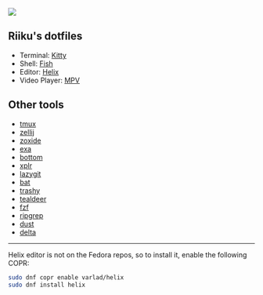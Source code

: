 ![](https://files.catbox.moe/avnruq.png)

## Riiku's dotfiles

- Terminal: [Kitty](https://github.com/kovidgoyal/kitty)
- Shell: [Fish](https://github.com/fish-shell/fish-shell)
- Editor: [Helix](https://github.com/helix-editor/helix)
- Video Player: [MPV](https://github.com/mpv-player/mpv)

## Other tools

- [tmux](https://github.com/tmux/tmux)
- [zellij](https://github.com/zellij-org/zellij)
- [zoxide](https://github.com/ajeetdsouza/zoxide)
- [exa](https://github.com/ogham/exa)
- [bottom](https://github.com/ClementTsang/bottom)
- [xplr](https://github.com/sayanarijit/xplr)
- [lazygit](https://github.com/jesseduffield/lazygit)
- [bat](https://github.com/sharkdp/bat)
- [trashy](https://github.com/oberblastmeister/trashy)
- [tealdeer](https://github.com/dbrgn/tealdeer)
- [fzf](https://github.com/junegunn/fzf)
- [ripgrep](https://github.com/BurntSushi/ripgrep)
- [dust](https://github.com/bootandy/dust)
- [delta](https://github.com/dandavison/delta)

---

Helix editor is not on the Fedora repos, so to install it, enable the following COPR:

```bash
sudo dnf copr enable varlad/helix
sudo dnf install helix
```
